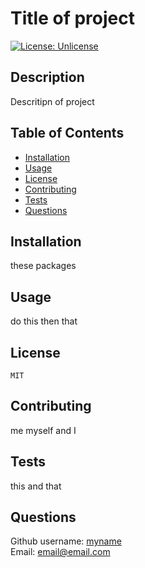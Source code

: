 # Title of project
 [![License: Unlicense](https://img.shields.io/badge/license-Unlicense-blue.svg)](http://unlicense.org/)

  ## Description
  Descritipn of project
  
  ## Table of Contents
  - [Installation](##-Installation)
  - [Usage](##-Usage)
  - [License](##-License)
  - [Contributing](##-Contributing)
  - [Tests](##-Tests)
  - [Questions](##-Questions)
  
  ## Installation
  these packages
  
  ## Usage
  do this then that
  
  ## License
    MIT
  
  ## Contributing
  me myself and I
  
  ## Tests
  this and that
  
  ## Questions
  Github username: [myname](https://github.com/myname) <br>
  Email: email@email.com 
  